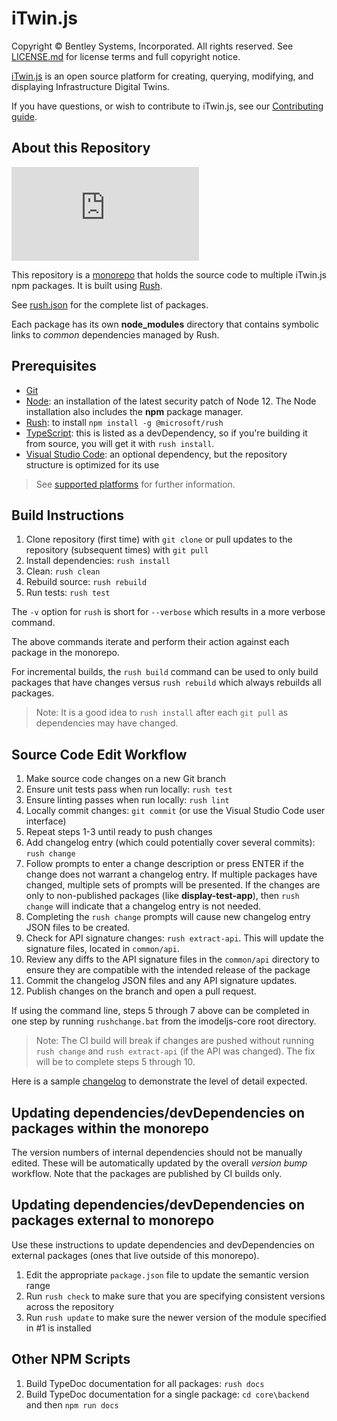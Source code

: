 ﻿# iTwin.js

Copyright © Bentley Systems, Incorporated. All rights reserved. See [LICENSE.md](./LICENSE.md) for license terms and full copyright notice.

[iTwin.js](http://www.itwinjs.org) is an open source platform for creating, querying, modifying, and displaying Infrastructure Digital Twins.

If you have questions, or wish to contribute to iTwin.js, see our [Contributing guide](./CONTRIBUTING.md).

## About this Repository

[![Build status](https://dev.azure.com/imodeljs/imodeljs/_apis/build/status/iModel.js)](https://dev.azure.com/imodeljs/imodeljs/_build/latest?definitionId=12)

This repository is a [monorepo](https://en.wikipedia.org/wiki/Monorepo) that holds the source code to multiple iTwin.js npm packages. It is built using [Rush](http://rushjs.io/).

See [rush.json](./rush.json) for the complete list of packages.

Each package has its own **node_modules** directory that contains symbolic links to *common* dependencies managed by Rush.

## Prerequisites

- [Git](https://git-scm.com/)
- [Node](https://nodejs.org/en/): an installation of the latest security patch of Node 12. The Node installation also includes the **npm** package manager.
- [Rush](https://github.com/Microsoft/web-build-tools/wiki/Rush): to install `npm install -g @microsoft/rush`
- [TypeScript](https://www.typescriptlang.org/): this is listed as a devDependency, so if you're building it from source, you will get it with `rush install`.
- [Visual Studio Code](https://code.visualstudio.com/): an optional dependency, but the repository structure is optimized for its use

> See [supported platforms](./docs/learning/SupportedPlatforms.md) for further information.

## Build Instructions

1. Clone repository (first time) with `git clone` or pull updates to the repository (subsequent times) with `git pull`
2. Install dependencies: `rush install`
3. Clean: `rush clean`
4. Rebuild source: `rush rebuild`
5. Run tests: `rush test`

The `-v` option for `rush` is short for `--verbose` which results in a more verbose command.

The above commands iterate and perform their action against each package in the monorepo.

For incremental builds, the `rush build` command can be used to only build packages that have changes versus `rush rebuild` which always rebuilds all packages.

> Note: It is a good idea to `rush install` after each `git pull` as dependencies may have changed.

## Source Code Edit Workflow

1. Make source code changes on a new Git branch
2. Ensure unit tests pass when run locally: `rush test`
3. Ensure linting passes when run locally: `rush lint`
4. Locally commit changes: `git commit` (or use the Visual Studio Code user interface)
5. Repeat steps 1-3 until ready to push changes
6. Add changelog entry (which could potentially cover several commits): `rush change`
7. Follow prompts to enter a change description or press ENTER if the change does not warrant a changelog entry. If multiple packages have changed, multiple sets of prompts will be presented. If the changes are only to non-published packages (like **display-test-app**), then `rush change` will indicate that a changelog entry is not needed.
8. Completing the `rush change` prompts will cause new changelog entry JSON files to be created.
9. Check for API signature changes: `rush extract-api`.  This will update the signature files, located in `common/api`.
10. Review any diffs to the API signature files in the `common/api` directory to ensure they are compatible with the intended release of the package
11. Commit the changelog JSON files and any API signature updates.
12. Publish changes on the branch and open a pull request.

If using the command line, steps 5 through 7 above can be completed in one step by running `rushchange.bat` from the imodeljs-core root directory.
> Note: The CI build will break if changes are pushed without running `rush change` and `rush extract-api` (if the API was changed). The fix will be to complete steps 5 through 10.

Here is a sample [changelog](https://github.com/microsoft/rushstack/blob/master/apps/rush/CHANGELOG.md) to demonstrate the level of detail expected.

## Updating dependencies/devDependencies on packages within the monorepo

The version numbers of internal dependencies should not be manually edited.
These will be automatically updated by the overall *version bump* workflow.
Note that the packages are published by CI builds only.

## Updating dependencies/devDependencies on packages external to monorepo

Use these instructions to update dependencies and devDependencies on external packages (ones that live outside of this monorepo).

1. Edit the appropriate `package.json` file to update the semantic version range
2. Run `rush check` to make sure that you are specifying consistent versions across the repository
3. Run `rush update` to make sure the newer version of the module specified in #1 is installed

## Other NPM Scripts

1. Build TypeDoc documentation for all packages: `rush docs`
2. Build TypeDoc documentation for a single package: `cd core\backend` and then `npm run docs`
